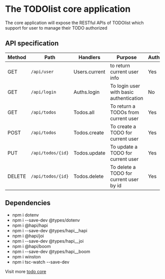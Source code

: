 # The TODOlist core application
The core application will expose the RESTful APIs of TODOlist which support for user to manage their TODO authorized

## API specification

| Method | Path | Handlers | Purpose | Authorized |
| --- | --- | --- | --- | --- |
| GET | `/api/user` | Users.current | to return current user info | Yes | 
| GET | `/api/login` | Auths.login | To login user with basic authentication | No | 
| GET | `/api/todos` | Todos.all | To return a TODOs from current user | Yes | 
| POST | `/api/todos` | Todos.create | To create a TODO for current user | Yes | 
| PUT | `/api/todos/{id}` | Todos.update | To update a TODO for current user | Yes | 
| DELETE | `/api/todos/{id}` | Todos.delete | To delete a TODO for current user by id | Yes | 

## Dependencies
- npm i dotenv
- npm i --save-dev @types/dotenv
- npm i @hapi/hapi
- npm i --save-dev @types/hapi__hapi
- npm i @hapi/joi
- npm i --save-dev @types/hapi__joi
- npm i @hapi/boom
- npm i --save-dev @types/hapi__boom
- npm i winston
- npm i tsc-watch --save-dev

Visit more [todo core](../todos/core/)
